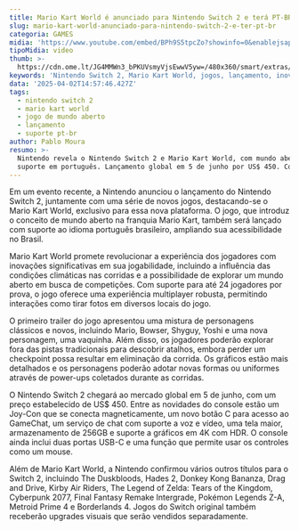 ```yaml
---
title: Mario Kart World é anunciado para Nintendo Switch 2 e terá PT-BR
slug: mario-kart-world-anunciado-para-nintendo-switch-2-e-ter-pt-br
categoria: GAMES
midia: 'https://www.youtube.com/embed/BPh9S5tpcZo?showinfo=0&enablejsapi=1'
tipoMidia: video
thumb: >-
  https://cdn.ome.lt/JG4MMWn3_bPKUVsmyVjsEwwV5yw=/480x360/smart/extras/conteudos/01_OmjKVzG.jpg
keywords: 'Nintendo Switch 2, Mario Kart World, jogos, lançamento, inovações'
data: '2025-04-02T14:57:46.427Z'
tags:
  - nintendo switch 2
  - mario kart world
  - jogo de mundo aberto
  - lançamento
  - suporte pt-br
author: Pablo Moura
resumo: >-
  Nintendo revela o Nintendo Switch 2 e Mario Kart World, com mundo aberto e
  suporte em português. Lançamento global em 5 de junho por US$ 450. Confira!
---
```


Em um evento recente, a Nintendo anunciou o lançamento do Nintendo Switch 2, juntamente com uma série de novos jogos, destacando-se o Mario Kart World, exclusivo para essa nova plataforma. O jogo, que introduz o conceito de mundo aberto na franquia Mario Kart, também será lançado com suporte ao idioma português brasileiro, ampliando sua acessibilidade no Brasil.

Mario Kart World promete revolucionar a experiência dos jogadores com inovações significativas em sua jogabilidade, incluindo a influência das condições climáticas nas corridas e a possibilidade de explorar um mundo aberto em busca de competições. Com suporte para até 24 jogadores por prova, o jogo oferece uma experiência multiplayer robusta, permitindo interações como tirar fotos em diversos locais do jogo.

O primeiro trailer do jogo apresentou uma mistura de personagens clássicos e novos, incluindo Mario, Bowser, Shyguy, Yoshi e uma nova personagem, uma vaquinha. Além disso, os jogadores poderão explorar fora das pistas tradicionais para descobrir atalhos, embora perder um checkpoint possa resultar em eliminação da corrida. Os gráficos estão mais detalhados e os personagens poderão adotar novas formas ou uniformes através de power-ups coletados durante as corridas.

O Nintendo Switch 2 chegará ao mercado global em 5 de junho, com um preço estabelecido de US$ 450. Entre as novidades do console estão um Joy-Con que se conecta magneticamente, um novo botão C para acesso ao GameChat, um serviço de chat com suporte a voz e vídeo, uma tela maior, armazenamento de 256GB e suporte a gráficos em 4K com HDR. O console ainda inclui duas portas USB-C e uma função que permite usar os controles como um mouse.

Além de Mario Kart World, a Nintendo confirmou vários outros títulos para o Switch 2, incluindo The Duskbloods, Hades 2, Donkey Kong Bananza, Drag and Drive, Kirby Air Riders, The Legend of Zelda: Tears of the Kingdom, Cyberpunk 2077, Final Fantasy Remake Intergrade, Pokémon Legends Z-A, Metroid Prime 4 e Borderlands 4. Jogos do Switch original também receberão upgrades visuais que serão vendidos separadamente.
